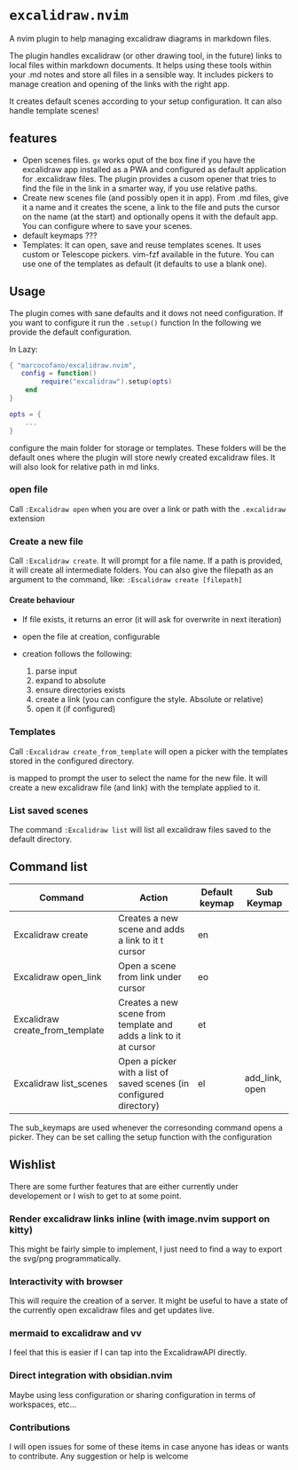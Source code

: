 # `excalidraw.nvim`

A nvim plugin to help managing excalidraw diagrams in markdown files.

The plugin handles excalidraw (or other drawing tool, in the future) links to local files within markdown documents. It
helps using these tools within your .md notes and store all files in a sensible way. It includes pickers to manage
creation and opening of the links with the right app.

It creates default scenes according to your setup configuration. It can also handle template scenes!

## features

- Open scenes files. `gx` works oput of the box fine if you have the excalidraw app installed as a PWA and configured as
  default application for .excalidraw files. The plugin provides a cusom opener that tries to find the file in the link
  in a smarter way, if you use relative paths.
- Create new scenes file (and possibly open it in app). From .md files, give it a name and it creates the scene, a link
  to the file and puts the cursor on the name (at the start) and optionally opens it with the default app. You can
  configure where to save your scenes.
- default keymaps ???
- Templates: It can open, save and reuse templates scenes. It uses custom or Telescope pickers. vim-fzf available in the
  future. You can use one of the templates as default (it defaults to use a blank one).

## Usage

The plugin comes with sane defaults and it dows not need configuration. If you want to configure it run the `.setup()`
function In the following we provide the default configuration.

In Lazy:

```lua
{ "marcocofano/excalidraw.nvim",
   config = function()
        require("excalidraw").setup(opts)
    end
}
```

```lua
opts = {
    ...
}
```

configure the main folder for storage or templates. These folders will be the default ones where the plugin will store
newly created excalidraw files. It will also look for relative path in md links.

### open file

Call `:Excalidraw open` when you are over a link or path with the `.excalidraw` extension

### Create a new file

Call `:Excalidraw create`. It will prompt for a file name. If a path is provided, it will create all intermediate
folders. You can also give the filepath as an argument to the command, like: `:Escalidraw create [filepath]`

#### Create behaviour

- If file exists, it returns an error (it will ask for overwrite in next iteration)
- open the file at creation, configurable
- creation follows the following:

  1. parse input
  2. expand to absolute
  3. ensure directories exists
  4. create a link (you can configure the style. Absolute or relative)
  5. open it (if configured)

### Templates

Call `:Excalidraw create_from_template` will open a picker with the templates stored in the configured directory.

<CR> is mapped to prompt the user to select the name for the new file. It will create a new excalidraw file (and link)
with the template applied to it.

### List saved scenes

The command `:Excalidraw list` will list all excalidraw files saved to the default directory.

## Command list

| Command                         | Action                                                              | Default keymap | Sub Keymap     |
| ------------------------------- | ------------------------------------------------------------------- | -------------- | -------------- |
| Excalidraw create               | Creates a new scene and adds a link to it t cursor                  | <leader>en     |                |
| Excalidraw open_link            | Open a scene from link under cursor                                 | <leader>eo     |                |
| Excalidraw create_from_template | Creates a new scene from template and adds a link to it at cursor   | <leader>et     |                |
| Excalidraw list_scenes          | Open a picker with a list of saved scenes (in configured directory) | <leader>el     | add_link, open |

The sub_keymaps are used whenever the corresonding command opens a picker. They can be set calling the setup function
with the configuration


## Wishlist

There are some further features that are either currently under developement or I wish to get to at some point.

### Render excalidraw links inline (with image.nvim support on kitty)

This might be fairly simple to implement, I just need to find a way to export the svg/png programmatically.

### Interactivity with browser

This will require the creation of a server. It might be useful to have a state of the currently open excalidraw files
and get updates live.

### mermaid to excalidraw and vv

I feel that this is easier if I can tap into the ExcalidrawAPI directly.

### Direct integration with obsidian.nvim

Maybe using less configuration or sharing configuration in terms of workspaces, etc...

### Contributions

I will open issues for some of these items in case anyone has ideas or wants to contribute. Any suggestion or help is
welcome

